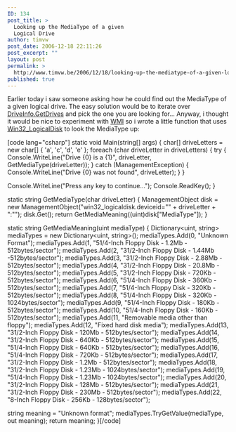 ```yaml
---
ID: 134
post_title: >
  Looking up the MediaType of a given
  Logical Drive
author: timvw
post_date: 2006-12-18 22:11:26
post_excerpt: ""
layout: post
permalink: >
  http://www.timvw.be/2006/12/18/looking-up-the-mediatype-of-a-given-logical-drive/
published: true
---
```

<p>Earlier today i saw someone asking how he could find out the MediaType of a given logical drive. The easy solution would be to iterate over <a href="http://msdn2.microsoft.com/en-us/library/system.io.driveinfo.getdrives.aspx">DriveInfo.GetDrives</a> and pick the one you are looking for... Anyway, i thought it would be nice to experiment with <a href="http://msdn.microsoft.com/library/default.asp?url=/library/en-us/wmisdk/wmi/wmi_start_page.asp">WMI</a> so i wrote a little function that uses <a href="http://msdn.microsoft.com/library/default.asp?url=/library/en-us/wmisdk/wmi/Win32_LogicalDisk.asp">Win32_LogicalDisk</a> to look the MediaType up:</p>
[code lang="csharp"]
static void Main(string[] args)
{
 char[] driveLetters = new char[] { 'a', 'c', 'd', 'e' };
 foreach (char driveLetter in driveLetters)
 {
  try
  {
   Console.WriteLine("Drive {0} is a {1}", driveLetter, GetMediaType(driveLetter));
  }
  catch (ManagementException)
  {
   Console.WriteLine("Drive {0} was not found", driveLetter);
  }
 }

 Console.WriteLine("Press any key to continue...");
 Console.ReadKey();
}

static string GetMediaType(char driveLetter)
{
 ManagementObject disk = new ManagementObject("win32_logicaldisk.deviceid=\"" + driveLetter + ":\"");
 disk.Get();
 return GetMediaMeaning((uint)disk["MediaType"]);
}

static string GetMediaMeaning(uint mediaType)
{
 Dictionary<uint, string> mediaTypes = new Dictionary<uint, string>();
 mediaTypes.Add(0, "Unknown Format");
 mediaTypes.Add(1, "51/4-Inch Floppy Disk - 1.2Mb - 512bytes/sector");
 mediaTypes.Add(2, "31/2-Inch Floppy Disk - 1.44Mb -512bytes/sector");
 mediaTypes.Add(3, "31/2-Inch Floppy Disk - 2.88Mb - 512bytes/sector");
 mediaTypes.Add(4, "31/2-Inch Floppy Disk - 20.8Mb - 512bytes/sector");
 mediaTypes.Add(5, "31/2-Inch Floppy Disk - 720Kb - 512bytes/sector");
 mediaTypes.Add(6, "51/4-Inch Floppy Disk - 360Kb - 512bytes/sector");
 mediaTypes.Add(7, "51/4-Inch Floppy Disk - 320Kb - 512bytes/sector");
 mediaTypes.Add(8, "51/4-Inch Floppy Disk - 320Kb - 1024bytes/sector");
 mediaTypes.Add(9, "51/4-Inch Floppy Disk - 180Kb - 512bytes/sector");
 mediaTypes.Add(10, "51/4-Inch Floppy Disk - 160Kb - 512bytes/sector");
 mediaTypes.Add(11, "Removable media other than floppy");
 mediaTypes.Add(12, "Fixed hard disk media");
 mediaTypes.Add(13, "31/2-Inch Floppy Disk - 120Mb - 512bytes/sector");
 mediaTypes.Add(14, "31/2-Inch Floppy Disk - 640Kb - 512bytes/sector");
 mediaTypes.Add(15, "51/4-Inch Floppy Disk - 640Kb - 512bytes/sector");
 mediaTypes.Add(16, "51/4-Inch Floppy Disk - 720Kb - 512bytes/sector");
 mediaTypes.Add(17, "31/2-Inch Floppy Disk - 1.2Mb - 512bytes/sector");
 mediaTypes.Add(18, "31/2-Inch Floppy Disk - 1.23Mb - 1024bytes/sector");
 mediaTypes.Add(19, "51/4-Inch Floppy Disk - 1.23Mb - 1024bytes/sector");
 mediaTypes.Add(20, "31/2-Inch Floppy Disk - 128Mb - 512bytes/sector");
 mediaTypes.Add(21, "31/2-Inch Floppy Disk - 230Mb - 512bytes/sector");
 mediaTypes.Add(22, "8-Inch Floppy Disk - 256Kb - 128bytes/sector");

 string meaning = "Unknown format";
 mediaTypes.TryGetValue(mediaType, out meaning);
 return meaning;
}[/code]